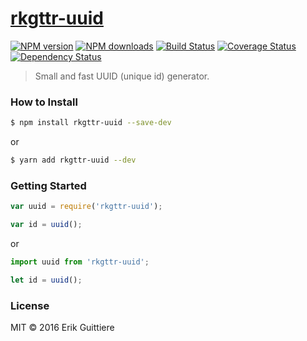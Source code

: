 # [rkgttr-uuid](https://github.com/rkgttr/rkgttr-uuid)

[![NPM version](http://img.shields.io/npm/v/rkgttr-uuid.svg?style=flat-square)](https://www.npmjs.com/package/rkgttr-uuid)
[![NPM downloads](http://img.shields.io/npm/dm/rkgttr-uuid.svg?style=flat-square)](https://www.npmjs.com/package/rkgttr-uuid)
[![Build Status](http://img.shields.io/travis/rkgttr/rkgttr-uuid/master.svg?style=flat-square)](https://travis-ci.org/rkgttr/rkgttr-uuid)
[![Coverage Status](https://img.shields.io/coveralls/rkgttr/rkgttr-uuid.svg?style=flat-square)](https://coveralls.io/rkgttr/rkgttr-uuid)
[![Dependency Status](http://img.shields.io/david/rkgttr/rkgttr-uuid.svg?style=flat-square)](https://david-dm.org/rkgttr/rkgttr-uuid)

> Small and fast UUID (unique id) generator.

### How to Install

```sh
$ npm install rkgttr-uuid --save-dev
```
or

```sh
$ yarn add rkgttr-uuid --dev
```

### Getting Started

```js
var uuid = require('rkgttr-uuid');

var id = uuid();
```
or

```js
import uuid from 'rkgttr-uuid';

let id = uuid();
```


### License

MIT © 2016 Erik Guittiere
